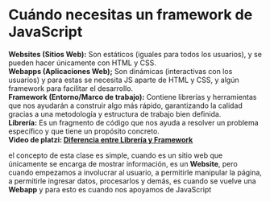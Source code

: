 # Cuándo necesitas un framework de JavaScript

**Websites (Sitios Web):** Son estáticos (iguales para todos los usuarios), y se pueden hacer únicamente con HTML y CSS.  
**Webapps (Aplicaciones Web);** Son dinámicas (interactivas con los usuarios) y para estas se necesita JS aparte de HTML y CSS, y algún framework para facilitar el desarrollo.  
**Framework (Entorno/Marco de trabajo​):** Contiene librerías y herramientas que nos ayudarán a construir algo más rápido, garantizando la calidad gracias a una metodología y estructura de trabajo bien definida.  
**Librería:** Es un fragmento de código que nos ayuda a resolver un problema específico y que tiene un propósito concreto.  
**Video de platzi: **[Diferencia entre Librería y Framework](https://www.youtube.com/watch?v=yC6wR3szGz8)****

el concepto de esta clase es simple, cuando es un sitio web que únicamente se encarga de mostrar información, es un **Website**, pero cuando empezamos a involucrar al usuario, a permitirle manipular la página, a permitirle ingresar datos, procesarlos y demás, es cuando se vuelve una **Webapp** y para esto es cuando nos apoyamos de JavaScript
